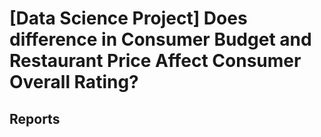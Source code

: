 # [Data Science Project] Does difference in Consumer Budget and Restaurant Price Affect Consumer Overall Rating?

## Reports
